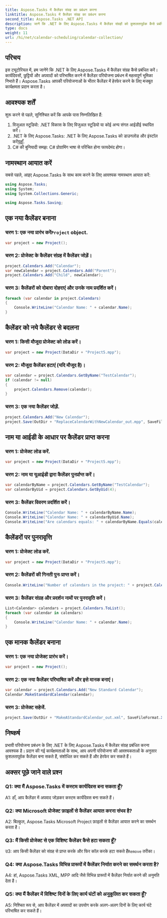 ```yaml
---
title: Aspose.Tasks में कैलेंडर संग्रह का प्रबंधन करना
linktitle: Aspose.Tasks में कैलेंडर संग्रह का प्रबंधन करना
second_title: Aspose.Tasks .NET API
description: जानें कि .NET के लिए Aspose.Tasks में कैलेंडर संग्रहों को कुशलतापूर्वक कैसे प्रबंधित किया जाए। आसानी से कैलेंडर बनाएं, संशोधित करें और उनमें हेरफेर करें।
type: docs
weight: 11
url: /hi/net/calendar-scheduling/calendar-collection/
---
```

## परिचय

इस ट्यूटोरियल में, हम जानेंगे कि .NET के लिए Aspose.Tasks में कैलेंडर संग्रह कैसे प्रबंधित करें। कार्यदिवसों, छुट्टियों और अपवादों को परिभाषित करने में कैलेंडर परियोजना प्रबंधन में महत्वपूर्ण भूमिका निभाते हैं। Aspose.Tasks आपकी परियोजनाओं के भीतर कैलेंडर में हेरफेर करने के लिए मजबूत कार्यक्षमता प्रदान करता है।

## आवश्यक शर्तें

शुरू करने से पहले, सुनिश्चित करें कि आपके पास निम्नलिखित हैं:

1. विजुअल स्टूडियो: .NET विकास के लिए विजुअल स्टूडियो या कोई अन्य संगत आईडीई स्थापित करें।
2.  .NET के लिए Aspose.Tasks: .NET के लिए Aspose.Tasks को डाउनलोड और इंस्टॉल करें[यहाँ](https://releases.aspose.com/tasks/net/).
3. C# की बुनियादी समझ: C# प्रोग्रामिंग भाषा से परिचित होना फायदेमंद होगा।

## नामस्थान आयात करें

सबसे पहले, आइए Aspose.Tasks के साथ काम करने के लिए आवश्यक नामस्थान आयात करें:

```csharp
using Aspose.Tasks;
using System;
using System.Collections.Generic;

using Aspose.Tasks.Saving;

```

## एक नया कैलेंडर बनाना

###  चरण 1: एक नया प्रारंभ करें`Project` object.
```csharp
var project = new Project();
```

### चरण 2: प्रोजेक्ट के कैलेंडर संग्रह में कैलेंडर जोड़ें।
```csharp
project.Calendars.Add("Calendar");
var newCalendar = project.Calendars.Add("Parent");
project.Calendars.Add("Child", newCalendar);
```

### चरण 3: कैलेंडरों को दोबारा दोहराएं और उनके नाम प्रदर्शित करें।
```csharp
foreach (var calendar in project.Calendars)
{
    Console.WriteLine("Calendar Name: " + calendar.Name);
}
```

## कैलेंडर को नये कैलेंडर से बदलना

### चरण 1: किसी मौजूदा प्रोजेक्ट को लोड करें।
```csharp
var project = new Project(DataDir + "Project5.mpp");
```

### चरण 2: मौजूदा कैलेंडर हटाएं (यदि मौजूद है)।
```csharp
var calendar = project.Calendars.GetByName("TestCalendar");
if (calendar != null)
{
    project.Calendars.Remove(calendar);
}
```

### चरण 3: एक नया कैलेंडर जोड़ें.
```csharp
project.Calendars.Add("New Calendar");
project.Save(OutDir + "ReplaceCalendarWithNewCalendar_out.mpp", SaveFileFormat.Mpp);
```

## नाम या आईडी के आधार पर कैलेंडर प्राप्त करना

### चरण 1: प्रोजेक्ट लोड करें.
```csharp
var project = new Project(DataDir + "Project5.mpp");
```

### चरण 2: नाम या यूआईडी द्वारा कैलेंडर पुनर्प्राप्त करें।
```csharp
var calendarByName = project.Calendars.GetByName("TestCalendar");
var calendarByUid = project.Calendars.GetByUid(4);
```

### चरण 3: कैलेंडर विवरण प्रदर्शित करें।
```csharp
Console.WriteLine("Calendar Name: " + calendarByName.Name);
Console.WriteLine("Calendar Name: " + calendarByUid.Name);
Console.WriteLine("Are calendars equals: " + calendarByName.Equals(calendarByUid));
```

## कैलेंडरों पर पुनरावृत्ति

### चरण 1: प्रोजेक्ट लोड करें.
```csharp
var project = new Project(DataDir + "Project5.mpp");
```

### चरण 2: कैलेंडरों की गिनती पुनः प्राप्त करें।
```csharp
Console.WriteLine("Number of calendars in the project: " + project.Calendars.Count);
```

### चरण 3: कैलेंडर संग्रह और प्रदर्शन नामों पर पुनरावृति करें।
```csharp
List<Calendar> calendars = project.Calendars.ToList();
foreach (var calendar in calendars)
{
    Console.WriteLine("Calendar Name: " + calendar.Name);
}
```

## एक मानक कैलेंडर बनाना

### चरण 1: एक नया प्रोजेक्ट प्रारंभ करें।
```csharp
var project = new Project();
```

### चरण 2: एक नया कैलेंडर परिभाषित करें और इसे मानक बनाएं।
```csharp
var calendar = project.Calendars.Add("New Standard Calendar");
Calendar.MakeStandardCalendar(calendar);
```

### चरण 3: प्रोजेक्ट सहेजें.
```csharp
project.Save(OutDir + "MakeAStandardCalendar_out.xml", SaveFileFormat.Xml);
```

## निष्कर्ष

प्रभावी परियोजना प्रबंधन के लिए .NET के लिए Aspose.Tasks में कैलेंडर संग्रह प्रबंधित करना आवश्यक है। प्रदान की गई कार्यक्षमताओं के साथ, आप अपनी परियोजना की आवश्यकताओं के अनुसार कुशलतापूर्वक कैलेंडर बना सकते हैं, संशोधित कर सकते हैं और हेरफेर कर सकते हैं।

## अक्सर पूछे जाने वाले प्रश्न

### Q1: क्या मैं Aspose.Tasks में कस्टम कार्यदिवस बना सकता हूँ?

A1: हाँ, आप कैलेंडर में अपवाद जोड़कर कस्टम कार्यदिवस बना सकते हैं।

### Q2: क्या Microsoft प्रोजेक्ट फ़ाइलों से कैलेंडर आयात करना संभव है?

A2: बिल्कुल, Aspose.Tasks Microsoft Project फ़ाइलों से कैलेंडर आयात करने का समर्थन करता है।

### Q3: मैं किसी प्रोजेक्ट से एक विशिष्ट कैलेंडर कैसे हटा सकता हूँ?

 उ3: आप किसी कैलेंडर को संग्रह से प्राप्त करके और फिर कॉल करके हटा सकते हैं`Remove` तरीका।

### Q4: क्या Aspose.Tasks विभिन्न प्रारूपों में कैलेंडर निर्यात करने का समर्थन करता है?

A4: हां, Aspose.Tasks XML, MPP आदि जैसे विभिन्न प्रारूपों में कैलेंडर निर्यात करने की अनुमति देता है।

### Q5: क्या मैं कैलेंडर में विशिष्ट दिनों के लिए कार्य घंटों को अनुकूलित कर सकता हूँ?

A5: निश्चित रूप से, आप कैलेंडर में अपवादों का उपयोग करके अलग-अलग दिनों के लिए कार्य घंटे परिभाषित कर सकते हैं।